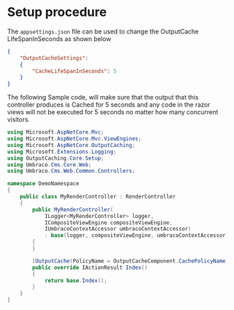 # Setup procedure

The `appsettings.json` file can be used to change the OutputCache LifeSpanInSeconds as shown below
```json
{
	"OutputCacheSettings":
	{
		"CacheLifeSpanInSeconds": 5
	}
}
```


The following Sample code, will make sure that the output that this controller produces is Cached for 5 seconds and any code in the razor views will not be executed for 5 seconds no matter how many concurrent visitors.
```csharp
using Microsoft.AspNetCore.Mvc;
using Microsoft.AspNetCore.Mvc.ViewEngines;
using Microsoft.AspNetCore.OutputCaching;
using Microsoft.Extensions.Logging;
using OutputCaching.Core.Setup;
using Umbraco.Cms.Core.Web;
using Umbraco.Cms.Web.Common.Controllers;

namespace DemoNamespace
{
	public class MyRenderController : RenderController
	{
		public MyRenderController(
			ILogger<MyRenderController> logger,
			ICompositeViewEngine compositeViewEngine,
			IUmbracoContextAccessor umbracoContextAccessor)
			: base(logger, compositeViewEngine, umbracoContextAccessor)
		{
		}

		[OutputCache(PolicyName = OutputCacheComponent.CachePolicyName)]
		public override IActionResult Index()
		{
			return base.Index();
		}
	}
}

```

